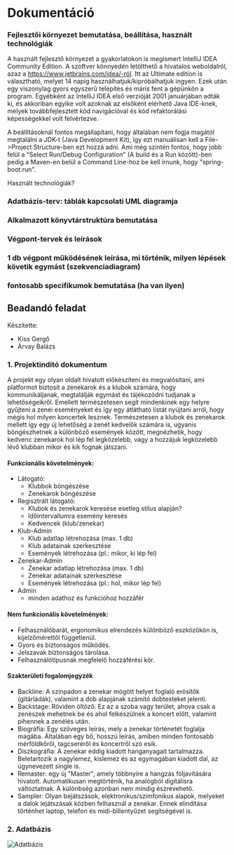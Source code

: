 # Dokumentáció
### Fejlesztői környezet bemutatása, beállítása, használt technológiák
A használt fejlesztő környezet a gyakorlatokon is megismert IntelliJ IDEA Community Edition. A szoftver könnyedén letölthető a hivatalos weboldalról, azaz a https://www.jetbrains.com/idea/-ról. Itt az Ultimate edition is választható, melyet 14 napig használhatjuk/kipróbálhatjuk ingyen. Ezek után egy viszonylag gyors egyszerű telepítés és máris fent a gépünkön a program. Egyébként az IntelliJ IDEA első verzióját 2001 januárjában adták ki, és akkoriban egyike volt azoknak az elsőként elérhető Java IDE-knek, melyek továbbfejlesztett kód navigációval és kód refaktorálási képességekkel volt felvértezve.

A beállításoknál fontos megállapítani, hogy általában nem fogja magától megtalálni a JDK-t (Java Development Kit), így ezt manuálisan kell a File->Project Structure-ben ezt hozzá adni. Ami még szintén fontos, hogy jobb felül a "Select Run/Debug Configuration" (A build és a Run között)-ben pedig a Maven-en belül a Command Line-hoz be kell írnunk, hogy "spring-boot:run".

Használt technológiák?

### Adatbázis-terv: táblák kapcsolati UML diagramja
### Alkalmazott könyvtárstruktúra bemutatása
### Végpont-tervek és leírások
### 1 db végpont működésének leírása, mi történik, milyen lépések követik egymást (szekvenciadiagram)
### fontosabb specifikumok bemutatása (ha van ilyen)

## Beadandó feladat

Készítette:
* Kiss Gergő
* Árvay Balázs

### 1. Projektindító dokumentum

A projekt egy olyan oldalt hivatott előkészíteni és megvalósítani, ami platformot biztosít a zenekarok és a klubok számára, hogy kommunikáljanak, megtalálják egymást és tájékozódni tudjanak a lehetőségeikről. Emellett természetesen segít mindenkinek egy helyre gyűjteni a zenei eseményeket és így egy átlátható listát nyújtani arról, hogy mégis hol milyen koncertek lesznek. Természetesen a klubok és zenekarok mellett így egy új lehetőség a zenét kedvelők számára is, ugyanis böngészhetnek a különböző események között, megnézhetik, hogy kedvenc zenekarok hol lép fel legközelebb, vagy a hozzájuk legközelebb lévő klubban mikor és kik fognak játszani.

#### Funkcionális követelmények:
* Látogató:
	* Klubbok böngészése
	* Zenekarok böngészése
* Regisztrált látogató:
	* Klubok és zenekarok keresése esetleg stílus alapján?
	* Időintervallumra esemény keresés
	* Kedvencek (klub/zenekar)
* Klub-Admin
	* Klub adatlap létrehozása (max. 1 db)
	* Klub adatainak szerkesztése
	* Események létrehozása (pl.: mikor, ki lép fel)
* Zenekar-Admin
	* Zenekar adatlap létrehozása (max. 1 db)
	* Zenekar adatainak szerkesztése
	* Események létrehozása (pl.: hol, mikor lép fel)
* Admin
	* minden adathoz és funkcióhoz hozzáfér

#### Nem funkcionális követelmények:
* Felhasználóbarát, ergonomikus elrendezés különböző eszközökön is, kijelzőmérettől függetlenül.
* Gyors és biztonságos működés.
* Jelszavak biztonságos tárolása.
* Felhasználótípusnak megfelelő hozzáférési kör.

#### Szakterületi fogalomjegyzék
* Backline: A színpadon a zenekar mögött helyet foglaló erõsítők (gitárládák), valamint a dob alapjának számító dobtesteket jelenti.
* Backstage: Röviden öltöző. Ez az a szoba vagy terület, ahova csak a zenészek mehetnek be és ahol felkészülnek a koncert előtt, valamint pihennek a zenélés után.
* Biográfia: Egy szöveges leírás, mely a zenekar történetét foglalja magába. Általában egy bő, hosszú leírás, amiben minden fontosabb mérföldkőről, tagcseréről és koncertről szó esik.
* Diszkográfia: A zenekar eddig kiadott hanganyagait tartalmazza. Beletartozik a nagylemez, kislemez és az egymagában kiadott dal, az úgynevezett single is.
* Remaster: egy új "Master", amely többnyire a hangzás följavítására hivatott. Automatikusan megtörténik, ha analógból digitálisra változtatnak. A különbség azonban nem mindig észrevehetõ.
* Sampler: Olyan bejátszások, elektronikus/szimfonikus alapok, melyeket a dalok lejátszásak közben felhasznál a zenekar. Ennek elindítása történhet laptop, telefon és midi-billentyűzet segítségével is.

### 2. Adatbázis
![Adatbázis](adatbazis.jpg)

